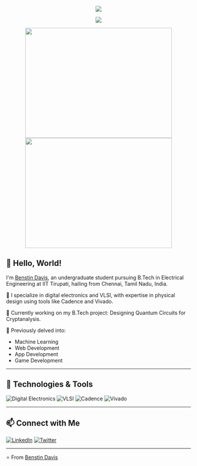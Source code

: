 <p align="center">
  <a href="https://github.com/anuraghazra/github-readme-stats">
  <img align="center" src="https://github-readme-stats.vercel.app/api?username=KingBenny101&show_icons=true&theme=tokyonight" />
  </a>
</p>

<p align="center">
  <a href="https://github.com/anuraghazra/github-readme-stats">
  <img align="center" src="https://github-readme-stats.vercel.app/api/top-langs/?username=KingBenny101&layout=compact&theme=tokyonight" />
  </a>
</p>

<p align="center">
  <a href="https://wakatime.com/@KingBenny101">
  <img align = "center"  width="400" height="300" src="https://wakatime.com/share/@KingBenny101/e842a068-cb9c-4d03-a120-b74849b3289b.svg" />
</a>
<a href="https://wakatime.com/@KingBenny101">
  <img  align = "center" width="400" height="300" src="https://wakatime.com/share/@KingBenny101/02045c00-6acc-468a-ba89-ec85a515fc26.svg"/>
</a>
</p>



## 👋 Hello, World! 

I'm [Benstin Davis](https://www.linkedin.com/in/benstindavis/), an undergraduate student pursuing B.Tech in Electrical Engineering at IIT Tirupati, hailing from Chennai, Tamil Nadu, India.

🔧 I specialize in digital electronics and VLSI, with expertise in physical design using tools like Cadence and Vivado.

🚀 Currently working on my B.Tech project: Designing Quantum Circuits for Cryptanalysis.

🌱 Previously delved into:
- Machine Learning
- Web Development
- App Development
- Game Development

---

## 🔧 Technologies & Tools

![Digital Electronics](https://img.shields.io/badge/-Digital%20Electronics-333333?style=flat&logo=digitalocean)
![VLSI](https://img.shields.io/badge/-VLSI-333333?style=flat&logo=vlsi)
![Cadence](https://img.shields.io/badge/-Cadence-333333?style=flat&logo=cadence)
![Vivado](https://img.shields.io/badge/-Vivado-333333?style=flat&logo=vivado)

---

## 📫 Connect with Me

[![LinkedIn](https://img.shields.io/badge/LinkedIn-Connect-blue)](https://www.linkedin.com/in/benstindavis/)
[![Twitter](https://img.shields.io/badge/Twitter-Follow-1DA1F2)](https://twitter.com/KingBenny101)

---

⭐️ From [Benstin Davis](https://github.com/benstindavis)
